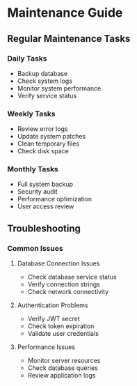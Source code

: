 
# Maintenance Guide

## Regular Maintenance Tasks

### Daily Tasks
- Backup database
- Check system logs
- Monitor system performance
- Verify service status

### Weekly Tasks
- Review error logs
- Update system patches
- Clean temporary files
- Check disk space

### Monthly Tasks
- Full system backup
- Security audit
- Performance optimization
- User access review

## Troubleshooting

### Common Issues
1. Database Connection Issues
   - Check database service status
   - Verify connection strings
   - Check network connectivity

2. Authentication Problems
   - Verify JWT secret
   - Check token expiration
   - Validate user credentials

3. Performance Issues
   - Monitor server resources
   - Check database queries
   - Review application logs
